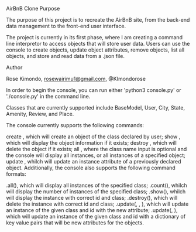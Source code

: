 AirBnB Clone
Purpose

The purpose of this project is to recreate the AirBnB site, from the back-end data management to the front-end user interface.

The project is currently in its first phase, where I am creating a command line interpretor to access objects that will store user data. Users can use the console to create objects, update object attributes, remove objects, list all objects, and store and read data from a .json file.

Author

Rose Kimondo, <rosewairimu1@gmail.com>, @KImondorose

In order to begin the console, you can run either 'python3 console.py' or './console.py' in the command line.

Classes that are currently supported include BaseModel, User, City, State, Amenity, Review, and Place.

The console currently supports the following commands:

create <class name>, which will create an object of the class declared by user;
show <class name> <id>, which will display the object information if it exists;
destroy <class name> <id>, which will delete the object if it exists;
all <class name>, where the class name input is optional and the console will display all instances, or all instances of a specified object;
update <class name> <id> <attribute name> <attribute value>, whilch will update an instance attribute of a previously declared object.
Additionally, the console also supports the following command formats:

<class name>.all(), which will display all instances of the specified class;
<class name>.count(), whilch will display the number of instances of the specified class;
<class name>.show(<id>), whilch will display the instance with correct id and class;
<class name>.destroy(<id>), which will delete the instance with correct id and class;
<class name>.update(<id>, <attribute name>, <attribute value>), which will update an instance of the given class and id with the new attribute;
<class name>.update(<id>, <dictionary representation>), which will update an instance of the given class and id with a dictionary of key value pairs that will be new attributes for the objects.
